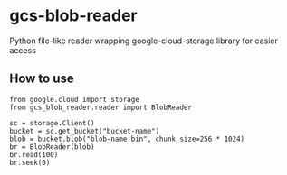 # gcs-blob-reader
Python file-like reader wrapping google-cloud-storage library for easier access

## How to use

```
from google.cloud import storage
from gcs_blob_reader.reader import BlobReader

sc = storage.Client()
bucket = sc.get_bucket("bucket-name")
blob = bucket.blob("blob-name.bin", chunk_size=256 * 1024)
br = BlobReader(blob)
br.read(100)
br.seek(0)
```
